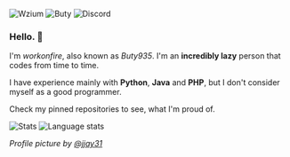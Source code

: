 ![Wzium](https://img.shields.io/badge/wzium-true-green) ![Buty](https://img.shields.io/badge/Buty-v9.3.5-blue) ![Discord](https://img.shields.io/badge/discord-workonfire%238262-%237289DA?logo=discord&logoColor=white)

### Hello. 👋

I'm *workonfire*, also known as *Buty935*. I'm an **incredibly lazy** person that codes from time to time.

I have experience mainly with **Python**, **Java** and **PHP**, but I don't consider myself as a good programmer.

Check my pinned repositories to see, what I'm proud of.

![Stats](https://github-readme-stats.vercel.app/api?username=workonfire&show_icons=true&include_all_commits=true&count_private=true&hide_title=true&theme=react)
![Language stats](https://github-readme-stats.vercel.app/api/top-langs/?username=workonfire&layout=compact&hide=vbscript,tsql&theme=react)

*Profile picture by [@jjay31](https://github.com/wzium)*
